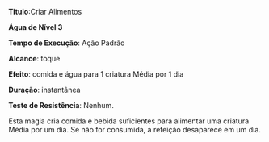**Titulo**:Criar Alimentos

**Água de Nível 3**

**Tempo de Execução**: Ação Padrão

**Alcance**: toque

**Efeito**: comida e água para 1 criatura Média por 1 dia

**Duração**: instantânea

**Teste de Resistência**: Nenhum.

Esta magia cria comida e bebida suficientes para alimentar uma criatura Média por um dia. Se não for consumida, a refeição desaparece em um dia.
